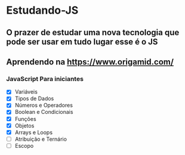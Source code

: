 # Estudando-JS

## O prazer de estudar uma nova tecnologia que pode ser usar em tudo lugar esse é o JS
## Aprendendo na https://www.origamid.com/

### JavaScript Para iniciantes
- [x] Variáveis
- [x] Tipos de Dados 
- [x] Números e Operadores
- [x] Boolean e Condicionais
- [x] Funções
- [x] Objetos
- [x] Arrays e Loops
- [ ] Atribuição e Ternário
- [ ] Escopo
